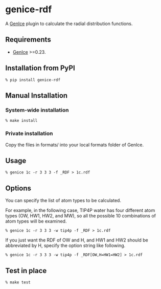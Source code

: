 # genice-rdf

A [GenIce](https://github.com/vitroid/GenIce) plugin to calculate the radial distribution functions.

## Requirements

* [GenIce](https://github.com/vitroid/GenIce) >=0.23.

## Installation from PyPI

    % pip install genice-rdf

## Manual Installation

### System-wide installation

    % make install

### Private installation

Copy the files in formats/ into your local formats folder of GenIce.

## Usage

	% genice 1c -r 3 3 3 -f _RDF > 1c.rdf

## Options

You can specify the list of atom types to be calculated.

For example, in the following case, TIP4P water has four different atom types (OW, HW1, HW2, and MW), so all the possible 10 combinations of atom types will be examined.

	% genice 1c -r 3 3 3 -w tip4p -f _RDF > 1c.rdf

If you just want the RDF of OW and H, and HW1 and HW2 should be abbreviated by H, specify the option string like following.

	% genice 1c -r 3 3 3 -w tip4p -f _RDF[OW,H=HW1=HW2] > 1c.rdf

## Test in place

    % make test
